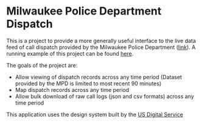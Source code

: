 # Milwaukee Police Department Dispatch 

This is a project to provide a more generally useful interface to the live data feed of call dispatch provided by the Milwaukee Police Department ([link](https://itmdapps.milwaukee.gov/MPDCallData/)).  A running example of this project can be found [here](https://mpd.digitalpublicworks.com).

The goals of the project are:

* Allow viewing of dispatch records across any time period (Dataset provided by the MPD is limited to most recent 90 minutes)
* Map dispatch records across any time period
* Allow bulk download of raw call logs (json and csv formats) across any time period

This application uses the design system built by the [US Digital Service](https://designsystem.digital.gov)
